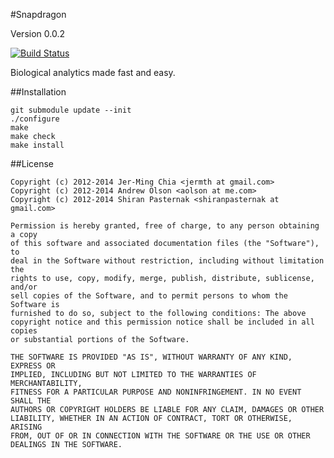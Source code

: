 #Snapdragon

Version 0.0.2

[![Build Status](https://travis-ci.org/silvn/snapdragon.png)](https://travis-ci.org/silvn/snapdragon)

Biological analytics made fast and easy.

##Installation

	git submodule update --init
	./configure
	make
    make check
	make install

##License

    Copyright (c) 2012-2014 Jer-Ming Chia <jermth at gmail.com>
    Copyright (c) 2012-2014 Andrew Olson <aolson at me.com>
    Copyright (c) 2012-2014 Shiran Pasternak <shiranpasternak at gmail.com>

    Permission is hereby granted, free of charge, to any person obtaining a copy
    of this software and associated documentation files (the "Software"), to
    deal in the Software without restriction, including without limitation the
    rights to use, copy, modify, merge, publish, distribute, sublicense, and/or
    sell copies of the Software, and to permit persons to whom the Software is
    furnished to do so, subject to the following conditions: The above
    copyright notice and this permission notice shall be included in all copies
    or substantial portions of the Software.

    THE SOFTWARE IS PROVIDED "AS IS", WITHOUT WARRANTY OF ANY KIND, EXPRESS OR
    IMPLIED, INCLUDING BUT NOT LIMITED TO THE WARRANTIES OF MERCHANTABILITY,
    FITNESS FOR A PARTICULAR PURPOSE AND NONINFRINGEMENT. IN NO EVENT SHALL THE
    AUTHORS OR COPYRIGHT HOLDERS BE LIABLE FOR ANY CLAIM, DAMAGES OR OTHER
    LIABILITY, WHETHER IN AN ACTION OF CONTRACT, TORT OR OTHERWISE, ARISING
    FROM, OUT OF OR IN CONNECTION WITH THE SOFTWARE OR THE USE OR OTHER
    DEALINGS IN THE SOFTWARE.
